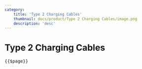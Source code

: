 ```yaml
---
category: 
    title: 'Type 2 Charging Cables'
    thumbnail: docs/product/Type 2 Charging Cables/image.png
    description: 'desc'
---
```


# Type 2 Charging Cables

<pre>{{$page}}</pre>